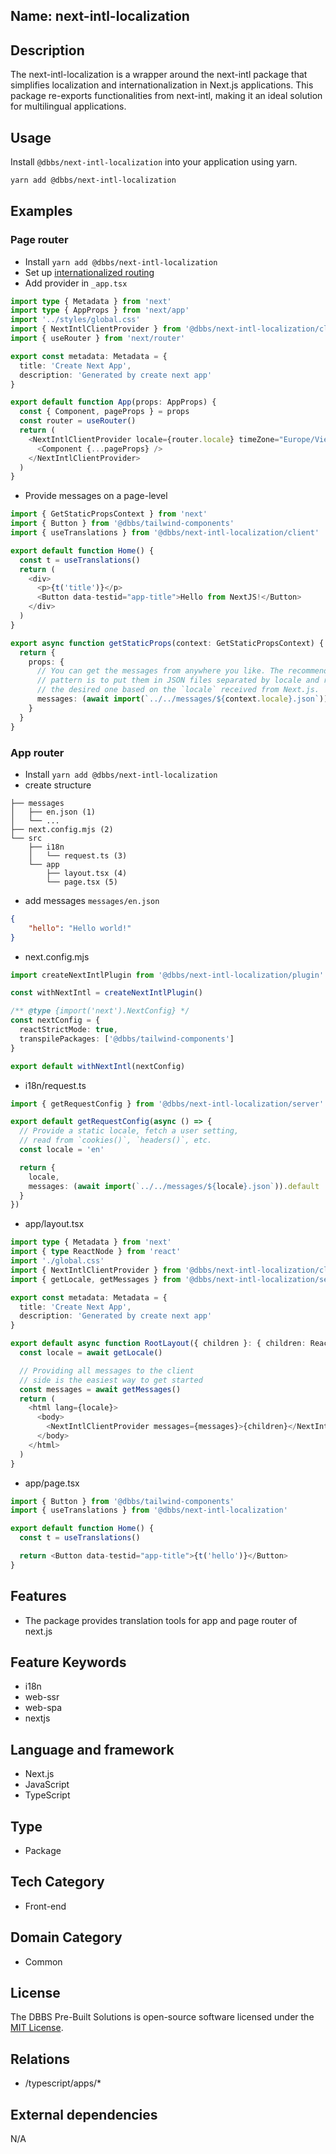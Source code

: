 ## Name: next-intl-localization

## Description

The next-intl-localization is a wrapper around the next-intl package that simplifies localization and internationalization in Next.js applications. This package re-exports functionalities from next-intl, making it an ideal solution for multilingual applications.

## Usage

Install `@dbbs/next-intl-localization` into your application using yarn.

```bash
yarn add @dbbs/next-intl-localization
```

## Examples

### Page router

- Install ```yarn add @dbbs/next-intl-localization```
- Set up  [internationalized routing](https://nextjs.org/docs/pages/building-your-application/routing/internationalization)
- Add provider in ``_app.tsx``

```ts
import type { Metadata } from 'next'
import type { AppProps } from 'next/app'
import '../styles/global.css'
import { NextIntlClientProvider } from '@dbbs/next-intl-localization/client'
import { useRouter } from 'next/router'

export const metadata: Metadata = {
  title: 'Create Next App',
  description: 'Generated by create next app'
}

export default function App(props: AppProps) {
  const { Component, pageProps } = props
  const router = useRouter()
  return (
    <NextIntlClientProvider locale={router.locale} timeZone="Europe/Vienna" messages={pageProps.messages}>
      <Component {...pageProps} />
    </NextIntlClientProvider>
  )
}
```

- Provide messages on a page-level

```ts
import { GetStaticPropsContext } from 'next'
import { Button } from '@dbbs/tailwind-components'
import { useTranslations } from '@dbbs/next-intl-localization/client'

export default function Home() {
  const t = useTranslations()
  return (
    <div>
      <p>{t('title')}</p>
      <Button data-testid="app-title">Hello from NextJS!</Button>
    </div>
  )
}

export async function getStaticProps(context: GetStaticPropsContext) {
  return {
    props: {
      // You can get the messages from anywhere you like. The recommended
      // pattern is to put them in JSON files separated by locale and read
      // the desired one based on the `locale` received from Next.js.
      messages: (await import(`../../messages/${context.locale}.json`)).default
    }
  }
}
```


### App router

- Install ```yarn add @dbbs/next-intl-localization```
- create structure 
```
├── messages
│   ├── en.json (1)
│   └── ...
├── next.config.mjs (2)
└── src
    ├── i18n
    │   └── request.ts (3)
    └── app
        ├── layout.tsx (4)
        └── page.tsx (5)
```

- add messages ``messages/en.json``
```json
{
    "hello": "Hello world!"
}
```
- next.config.mjs
```ts
import createNextIntlPlugin from '@dbbs/next-intl-localization/plugin'

const withNextIntl = createNextIntlPlugin()

/** @type {import('next').NextConfig} */
const nextConfig = {
  reactStrictMode: true,
  transpilePackages: ['@dbbs/tailwind-components']
}

export default withNextIntl(nextConfig)
```
- i18n/request.ts

```ts
import { getRequestConfig } from '@dbbs/next-intl-localization/server'

export default getRequestConfig(async () => {
  // Provide a static locale, fetch a user setting,
  // read from `cookies()`, `headers()`, etc.
  const locale = 'en'

  return {
    locale,
    messages: (await import(`../../messages/${locale}.json`)).default
  }
})
```
- app/layout.tsx
```ts
import type { Metadata } from 'next'
import { type ReactNode } from 'react'
import './global.css'
import { NextIntlClientProvider } from '@dbbs/next-intl-localization/client'
import { getLocale, getMessages } from '@dbbs/next-intl-localization/server'

export const metadata: Metadata = {
  title: 'Create Next App',
  description: 'Generated by create next app'
}

export default async function RootLayout({ children }: { children: ReactNode }) {
  const locale = await getLocale()

  // Providing all messages to the client
  // side is the easiest way to get started
  const messages = await getMessages()
  return (
    <html lang={locale}>
      <body>
        <NextIntlClientProvider messages={messages}>{children}</NextIntlClientProvider>
      </body>
    </html>
  )
}
```
- app/page.tsx
```ts
import { Button } from '@dbbs/tailwind-components'
import { useTranslations } from '@dbbs/next-intl-localization'

export default function Home() {
  const t = useTranslations()

  return <Button data-testid="app-title">{t('hello')}</Button>
}

```

## Features
- The package provides translation tools for app and page router of next.js

## Feature Keywords

- i18n
- web-ssr
- web-spa
- nextjs

## Language and framework

- Next.js
- JavaScript
- TypeScript

## Type

- Package

## Tech Category

- Front-end

## Domain Category

- Common

## License

The DBBS Pre-Built Solutions is open-source software licensed under the [MIT License](LICENSE).

## Relations

- /typescript/apps/*

## External dependencies

N/A
